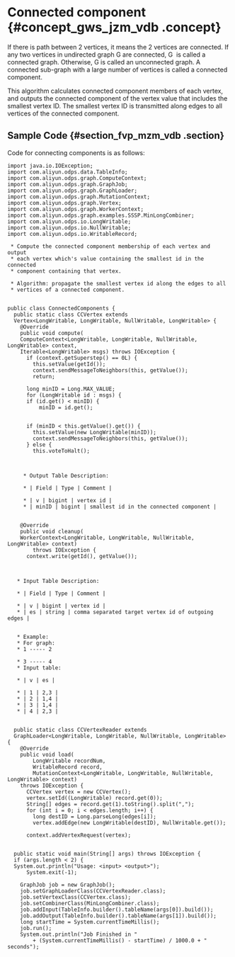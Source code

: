 # Connected component {#concept_gws_jzm_vdb .concept}

If there is path between 2 vertices, it means the 2 vertices are connected. If any two vertices in undirected graph G are connected, G  is called a connected graph. Otherwise, G is called an unconnected graph. A connected sub-graph with a large number of vertices is called a connected component.

This algorithm calculates connected component members of each vertex, and outputs the connected component of the vertex value that includes the smallest vertex ID. The smallest vertex ID is transmitted along edges to all vertices of the connected component.

## Sample Code {#section_fvp_mzm_vdb .section}

Code for connecting components is as follows:

```
import java.io.IOException;
import com.aliyun.odps.data.TableInfo;
import com.aliyun.odps.graph.ComputeContext;
import com.aliyun.odps.graph.GraphJob;
import com.aliyun.odps.graph.GraphLoader;
import com.aliyun.odps.graph.MutationContext;
import com.aliyun.odps.graph.Vertex;
import com.aliyun.odps.graph.WorkerContext;
import com.aliyun.odps.graph.examples.SSSP.MinLongCombiner;
import com.aliyun.odps.io.LongWritable;
import com.aliyun.odps.io.NullWritable;
import com.aliyun.odps.io.WritableRecord;

 * Compute the connected component membership of each vertex and output
 * each vertex which's value containing the smallest id in the connected
 * component containing that vertex.
 
 * Algorithm: propagate the smallest vertex id along the edges to all
 * vertices of a connected component.
 
 
public class ConnectedComponents {
  public static class CCVertex extends
  Vertex<LongWritable, LongWritable, NullWritable, LongWritable> {
    @Override
    public void compute(
    ComputeContext<LongWritable, LongWritable, NullWritable, LongWritable> context,
    Iterable<LongWritable> msgs) throws IOException {
      if (context.getSuperstep() == 0L) {
        this.setValue(getId());
        context.sendMessageToNeighbors(this, getValue());
        return;
      
      long minID = Long.MAX_VALUE;
      for (LongWritable id : msgs) {
      if (id.get() < minID) {
          minID = id.get();
        
      
      if (minID < this.getValue().get()) {
        this.setValue(new LongWritable(minID));
        context.sendMessageToNeighbors(this, getValue());
      } else {
        this.voteToHalt();
      
    
    
     * Output Table Description:
     
     * | Field | Type | Comment |
     
     * | v | bigint | vertex id |
     * | minID | bigint | smallest id in the connected component |
     
     
    @Override
    public void cleanup(
    WorkerContext<LongWritable, LongWritable, NullWritable, LongWritable> context)
        throws IOException {
      context.write(getId(), getValue());
    
  
  
   * Input Table Description:
   
   * | Field | Type | Comment |
   
   * | v | bigint | vertex id |
   * | es | string | comma separated target vertex id of outgoing edges |
   
   
   * Example:
   * For graph:
   * 1 ----- 2
   
   * 3 ----- 4
   * Input table:
   
   * | v | es |
   
   * | 1 | 2,3 |
   * | 2 | 1,4 |
   * | 3 | 1,4 |
   * | 4 | 2,3 |
   
   
  public static class CCVertexReader extends
  GraphLoader<LongWritable, LongWritable, NullWritable, LongWritable> {
    @Override
    public void load(
        LongWritable recordNum,
        WritableRecord record,
        MutationContext<LongWritable, LongWritable, NullWritable, LongWritable> context)
    throws IOException {
      CCVertex vertex = new CCVertex();
      vertex.setId((LongWritable) record.get(0));
      String[] edges = record.get(1).toString().split(",");
      for (int i = 0; i < edges.length; i++) {
        long destID = Long.parseLong(edges[i]);
        vertex.addEdge(new LongWritable(destID), NullWritable.get());
      
      context.addVertexRequest(vertex);
    
  
  public static void main(String[] args) throws IOException {
  if (args.length < 2) {
  System.out.println("Usage: <input> <output>");
      System.exit(-1);
    
    GraphJob job = new GraphJob();
    job.setGraphLoaderClass(CCVertexReader.class);
    job.setVertexClass(CCVertex.class);
    job.setCombinerClass(MinLongCombiner.class);
    job.addInput(TableInfo.builder().tableName(args[0]).build());
    job.addOutput(TableInfo.builder().tableName(args[1]).build());
    long startTime = System.currentTimeMillis();
    job.run();
    System.out.println("Job Finished in "
        + (System.currentTimeMillis() - startTime) / 1000.0 + " seconds");
  


```

